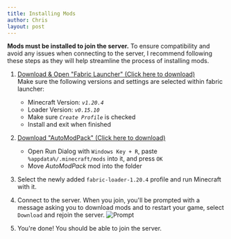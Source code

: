 ```yaml
---
title: Installing Mods
author: Chris
layout: post
---
```


**Mods must be installed to join the server.** To ensure compatibility and avoid any issues when connecting to the server, I recommend following these steps as they will help streamline the process of installing mods.

1. [Download & Open "Fabric Launcher" (Click here to download)](https://maven.fabricmc.net/net/fabricmc/fabric-installer/1.0.1/fabric-installer-1.0.1.exe)\
Make sure the following versions and settings are selected within fabric launcher:
    - Minecraft Version: *`v1.20.4`*
    - Loader Version: *`v0.15.10`*
    - Make sure *`Create Profile`* is checked
    - Install and exit when finished

2. [Download "AutoModPack" (Click here to download)](https://cdn.modrinth.com/data/k68glP2e/versions/1ZPaL1PB/automodpack-fabric-4.0.0-beta1-1.20.4.jar)
    - Open Run Dialog with ```Windows Key + R```, paste ```%appdata%/.minecraft/mods``` into it, and press ```OK```
    - Move *AutoModPack* mod into the folder
3. Select the newly added `fabric-loader-1.20.4` profile and run Minecraft with it.

4. Connect to the server. When you join, you'll be prompted with a message asking you to download mods and to restart your game, select `Download` and rejoin the server.
![Prompt](https://media.forgecdn.net/attachments/473/612/automodpack-screenshot3.png)

5. You're done! You should be able to join the server.
